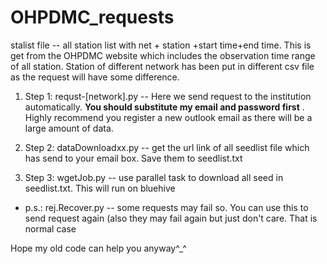 # OHPDMC_requests


stalist file -- all station list with net + station +start time+end time. This is get from the OHPDMC website which includes the observation time range of all station. Station of different network has been put in different csv file as the request will  have some difference.

1. Step 1: requst-[network].py -- Here we send request to the institution automatically. **You should substitute my email and password first** . Highly recommend you register a new outlook email as there will be a large amount of data.

2. Step 2: dataDownloadxx.py -- get the url link of all seedlist file which has send to your email box. Save them to seedlist.txt

3. Step 3: wgetJob.py -- use parallel task to download all seed  in seedlist.txt. This will run on bluehive

* p.s.: rej.Recover.py -- some requests may fail so. You can use this to send request again (also they may fail again but just don't care. That is normal case

Hope my old code can help you anyway^_^

